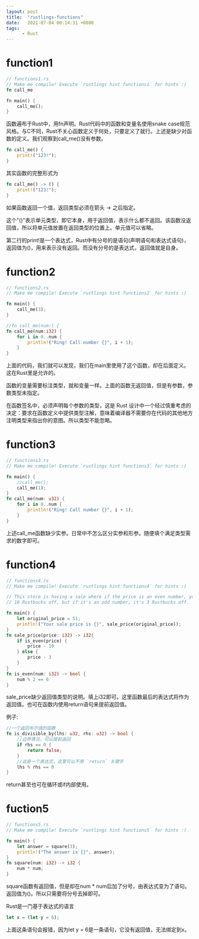 ```yaml
---
layout: post
title:  "rustlings-functions"
date:   2021-07-04 00:14:31 +0800
tags:
      - Rust
---
```

# function1
```rust
// functions1.rs
// Make me compile! Execute `rustlings hint functions1` for hints :)
fn call_me

fn main() {
    call_me();
}
```
函数遍布于Rust中，用fn声明。Rust代码中的函数和变量名使用snake case规范风格。与C不同，Rust不关心函数定义于何处，只要定义了就行。上述是缺少对函数的定义。我们观察到call_me()没有参数。
```rust
fn call_me() { 
    print!("123!");
}
```
其实函数的完整形式为
```rust
fn call_me() -> () {
    print!("123!");
}
```
如果函数返回一个值，返回类型必须在箭头 -> 之后指定。

这个"()"表示单元类型，即它本身，用于返回值，表示什么都不返回。该函数没返回值，所以将单元值放置在返回类型的位置上。单元值可以省略。

第二行的print!是一个表达式，Rust中有分号的是语句(声明语句和表达式语句)，返回值为()，用来表示没有返回。而没有分号的是表达式，返回值就是自身。

# function2

```rust
// functions2.rs
// Make me compile! Execute `rustlings hint functions2` for hints :)

fn main() {
    call_me(3); 
}

//fn call_me(num:) {
fn call_me(num:i32) {   
    for i in 0..num {
        println!("Ring! Call number {}", i + 1);
    }
}

```
上面的代码，我们就可以发现，我们在main里使用了这个函数，却在后面定义。这在Rust里是允许的。

函数的变量需要标注类型，就和变量一样。上面的函数无返回值，但是有参数，参数类型未指定。

在函数签名中，必须声明每个参数的类型，这是 Rust 设计中一个经过慎重考虑的决定：要求在函数定义中提供类型注解，意味着编译器不需要你在代码的其他地方注明类型来指出你的意图。所以类型不能忽略。

# function3
```rust
// functions3.rs
// Make me compile! Execute `rustlings hint functions3` for hints :)

fn main() {
    //call_me();
    call_me(1);
}
fn call_me(num: u32) {
    for i in 0..num {
        println!("Ring! Call number {}", i + 1);
    }
}

```
上述call_me函数缺少实参。日常中不怎么区分实参和形参。随便填个满足类型需求的数字即可。

# function4
```rust
// functions4.rs
// Make me compile! Execute `rustlings hint functions4` for hints :)

// This store is having a sale where if the price is an even number, you get
// 10 Rustbucks off, but if it's an odd number, it's 3 Rustbucks off.

fn main() {
    let original_price = 51;
    println!("Your sale price is {}", sale_price(original_price));
}
fn sale_price(price: i32) -> i32{
    if is_even(price) {
        price - 10
    } else {
        price - 3
    }
}
fn is_even(num: i32) -> bool {
    num % 2 == 0
}
```
sale_price缺少返回值类型的说明。填上i32即可。这里函数最后的表达式将作为返回值。也可在函数内使用return语句来提前返回值。

例子:
```rust
//一个返回布尔值的函数
fn is_divisible_by(lhs: u32, rhs: u32) -> bool {
    //边界情况，可以提前返回
    if rhs == 0 {
        return false;
    }
    //这是一个表达式，这里可以不用 `return` 关键字
    lhs % rhs == 0
}

```
return甚至也可在循环或if内部使用。

# fuction5
```rust
// functions5.rs
// Make me compile! Execute `rustlings hint functions5` for hints :)

fn main() {
    let answer = square(3);
    println!("The answer is {}", answer);
}
fn square(num: i32) -> i32 {
    num * num;
}

```
square函数有返回值，但是却在num * num后加了分号，由表达式变为了语句。返回值为()。所以只需要将分号去掉即可。

Rust是一门基于表达式的语言
```rust
let x = (let y = 6);
```
上面这条语句会报错，因为let y = 6是一条语句，它没有返回值，无法绑定到x。